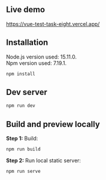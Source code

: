 ## Live demo

https://vue-test-task-eight.vercel.app/

## Installation

Node.js version used: 15.11.0.  
Npm version used: 7.19.1.

```sh
npm install 
```

## Dev server

```sh
npm run dev
```

## Build and preview locally

**Step 1:** Build:

```sh
npm run build
```

**Step 2:** Run local static server:

```sh
npm run serve
```